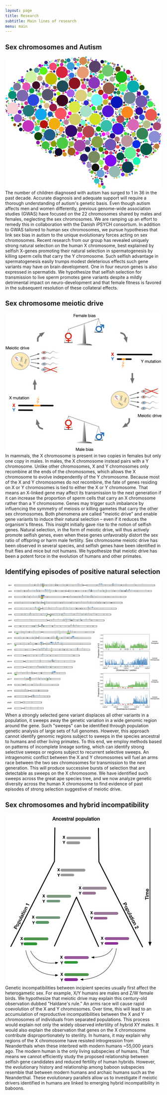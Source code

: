 ```yaml
---
layout: page
title: Research
subtitle: Main lines of research
menu: main
---
```


## Sex chromosomes and Autism
<p><span class="image right"><img src="images/brain_with_dots.png" /></span>The number of children diagnosed with autism has surged to 1 in 36 in the past decade. Accurate diagnosis and adequate support will require a thorough understanding of autism's genetic basis. Even though autism affects men and women differently, previous genome-wide association studies (GWAS) have focused on the 22 chromosomes shared by males and females, neglecting the sex chromosomes. We are ramping up an effort to remedy this in collaboration with the Danish iPSYCH consortium. In addition to GWAS tailored to human sex chromosomes, we pursue hypotheses that link sex bias in autism to the unique evolutionary forces acting on sex chromosomes. Recent research from our group has revealed uniquely strong natural selection on the human X chromosome, best explained by selfish X-genes promoting their natural selection in spermatogenesis by killing sperm cells that carry the Y chromosome. Such selfish advantage in spermatogenesis easily trumps modest deleterious effects such gene variants may have on brain development. One in four neuron genes is also expressed in spermatids. We hypothesize that selfish selection for transmission to live sperm promotes gene variants despite a mildly detrimental impact on neuro-development and that female fitness is favored in the subsequent resolution of these collateral effects. 
</p>

## Sex chromosome meiotic drive
<p><span class="image right"><img src="images/hypothesis.png" /></span>In mammals, the X chromosome is present in two copies in females but only one copy in males. In males, the X chromosome instead pairs with a Y chromosome. Unlike other chromosomes, X and Y chromosomes only recombine at the ends of the chromosomes, which allows the X chromosome to evolve independently of the Y chromosome. Because most of the X and Y chromosomes do not recombine, the fate of genes residing on X or Y chromosomes is tied to either the X or Y chromosome. That means an X-linked gene may affect its transmission to the next generation if it can increase the proportion of sperm cells that carry an X chromosome rather than a Y chromosome. Genes may trigger such imbalance by influencing the symmetry of meiosis or killing gametes that carry the other sex chromosomes. Both phenomena are called "meiotic drive" and enable gene variants to induce their natural selection – even if it reduces the organism's fitness. This insight initially gave rise to the notion of selfish genes. Natural selection, in the form of meiotic drive, will thus actively promote selfish genes, even when these genes unfavorably distort the sex ratio of offspring or harm male fertility. Sex chromosome meiotic drive has been observed in several species, and selfish genes have been identified in fruit flies and mice but not humans. We hypothesize that meiotic drive has been a potent force in the evolution of humans and other primates. 
</p>

## Identifying episodes of positive natural selection
<p><span class="image right"><img src="images/ils_regions.png" /></span>When a strongly selected gene variant displaces all other variants in a population, it sweeps away the genetic variation in a wide genomic region around the gene. Such "sweeps" can be identified through population genetic analysis of large sets of full genomes. However, this approach cannot identify genomic regions subject to sweeps in the species ancestral to humans and other living primates. To this end, we employ methods based on patterns of incomplete lineage sorting, which can identify strong selective sweeps or regions subject to recurrent selective sweeps. An intragenomic conflict between the X and Y chromosomes will fuel an arms race between the two sex chromosomes for transmission to the next generation. This will produce successive bursts of selection that are detectable as sweeps on the X chromosome. We have identified such sweeps across the great ape species tree, and we now analyze genetic diversity across the human X chromosome to find evidence of past episodes of strong selection suggestive of meiotic drive.
</p>

## Sex chromosomes and hybrid incompatibility
<p><span class="image right"><img src="images/hybrid_incompat.png" /></span>Genetic incompatibilities between incipient species usually first affect the heterogametic sex. For example, X/Y humans are males and Z/W female birds. We hypothesize that meiotic drive may explain this century-old observation dubbed "Haldane's rule." An arms race will cause rapid coevolution of the X and Y chromosomes. Over time, this will lead to an accumulation of reproductive incompatibilities between the X and Y chromosomes of individuals from separated populations. This process would explain not only the widely observed infertility of hybrid XY males. It would also explain the observation that genes on the X chromosome contribute disproportionately to sterility. In humans, it may explain why regions of the X chromosome have resisted introgression from Neanderthals when these interbred with modern humans ~55,000 years ago. The modern human is the only living subspecies of humans. That means we cannot efficiently study the proposed relationship between selfish gene candidates and reduced fertility of human hybrids. However, the evolutionary history and relationship among baboon subspecies resemble that between modern humans and archaic humans such as the Neanderthal. These evolutionary parallels allow us to investigate if meiotic drivers identified in humans are linked to emerging hybrid incompatibility in baboons. 
</p>

<!-- ## Population genetics of intragenomic conflict

I propose a model where antagonizing selfish gene variants on the X and Y chromosomes depress and stabilize each other's frequency. This establishes a dynamic equilibrium, where many selfish gene variants, which together control meiotic balance, are maintained at low frequencies by frequency-dependent balancing selection. I hypothesize that disturbances to this equilibrium will trigger strong selection on selfish gene variants and thus allow them to reach very high frequencies in a population quickly. The exodus from Africa resulted in many such disturbances in the form of rapid changes in population size and the exchange of individuals between populations. I have explored the properties of the simplest possible version of this model and found the internal consistency and qualitative predictions to align with my hypothesis. Thus, This simple model can explain my recent observation of extremely strong selection on the X chromosome coinciding with the spread of modern humans out of Africa.  -->

